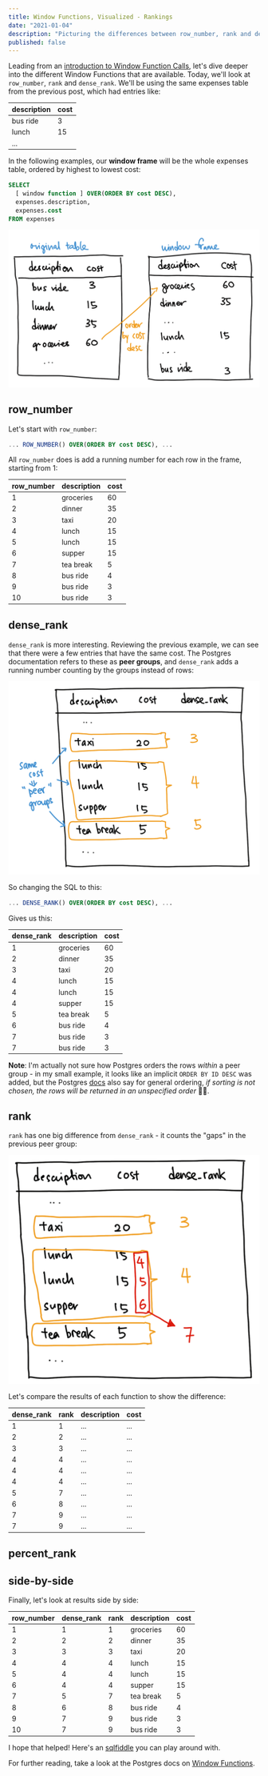```yaml
---
title: Window Functions, Visualized - Rankings
date: "2021-01-04"
description: "Picturing the differences between row_number, rank and dense_rank."
published: false
---
```


Leading from an [introduction to Window Function Calls](/blog/window-function-calls-an-introduction/), let's dive deeper into the different Window Functions that are available. Today, we'll look at `row_number`, `rank` and `dense_rank`. We'll be using the same expenses table from the previous post, which had entries like:

| description | cost |
| ----------- | ---- |
| bus ride    | 3    |
| lunch       | 15   |
| ...         |      |

In the following examples, our **window frame** will be the whole expenses table, ordered by highest to lowest cost:
```sql
SELECT
  [ window function ] OVER(ORDER BY cost DESC),
  expenses.description,
  expenses.cost
FROM expenses
```

![Original table to window frame](./window_frame.png)


## row_number
Let's start with `row_number`:
```sql
... ROW_NUMBER() OVER(ORDER BY cost DESC), ...
```

All `row_number` does is add a running number for each row in the frame, starting from 1:

| row_number | description | cost |
| ---------- | ----------- | ---- |
| 1          | groceries   | 60   |
| 2          | dinner      | 35   |
| 3          | taxi        | 20   |
| 4          | lunch       | 15   |
| 5          | lunch       | 15   |
| 6          | supper      | 15   |
| 7          | tea break   | 5    |
| 8          | bus ride    | 4    |
| 9          | bus ride    | 3    |
| 10         | bus ride    | 3    |


## dense_rank
`dense_rank` is more interesting. Reviewing the previous example, we can see that there were a few entries that have the same cost. The Postgres documentation refers to these as **peer groups**, and `dense_rank` adds a running number counting by the groups instead of rows:

![Dense Rank Peer Groups](./dense_rank.png)

So changing the SQL to this:
```sql
... DENSE_RANK() OVER(ORDER BY cost DESC), ...
```

Gives us this:

| dense_rank | description | cost |
| ---------- | ----------- | ---- |
| 1          | groceries   | 60   |
| 2          | dinner      | 35   |
| 3          | taxi        | 20   |
| 4          | lunch       | 15   |
| 4          | lunch       | 15   |
| 4          | supper      | 15   |
| 5          | tea break   | 5    |
| 6          | bus ride    | 4    |
| 7          | bus ride    | 3    |
| 7          | bus ride    | 3    |

**Note**: I'm actually not sure how Postgres orders the rows _within_ a peer group - in my small example, it looks like an implicit `ORDER BY ID DESC` was added, but the Postgres [docs](https://www.postgresql.org/docs/current/queries-order.html) also say for general ordering, _if sorting is not chosen, the rows will be returned in an unspecified order_ 🤷‍♂️.


## rank
`rank` has one big difference from `dense_rank` - it counts the "gaps" in the previous peer group:

![Rank Peer Groups](./rank.png)

Let's compare the results of each function to show the difference:

| dense_rank | rank | description | cost |
| ---------- | ---- | ----------- | ---- |
| 1          | 1    | ...         | ...  |
| 2          | 2    | ...         | ...  |
| 3          | 3    | ...         | ...  |
| 4          | 4    | ...         | ...  |
| 4          | 4    | ...         | ...  |
| 4          | 4    | ...         | ...  |
| 5          | 7    | ...         | ...  |
| 6          | 8    | ...         | ...  |
| 7          | 9    | ...         | ...  |
| 7          | 9    | ...         | ...  |


## percent_rank

## side-by-side

Finally, let's look at results side by side:

| row_number | dense_rank | rank | description | cost |
| ---------- | ---------- | ---- | ----------- | ---- |
| 1          | 1          | 1    | groceries   | 60   |
| 2          | 2          | 2    | dinner      | 35   |
| 3          | 3          | 3    | taxi        | 20   |
| 4          | 4          | 4    | lunch       | 15   |
| 5          | 4          | 4    | lunch       | 15   |
| 6          | 4          | 4    | supper      | 15   |
| 7          | 5          | 7    | tea break   | 5    |
| 8          | 6          | 8    | bus ride    | 4    |
| 9          | 7          | 9    | bus ride    | 3    |
| 10         | 7          | 9    | bus ride    | 3    |


I hope that helped! Here's an [sqlfiddle](http://sqlfiddle.com/#!17/e9ac4/6) you can play around with.

For further reading, take a look at the Postgres docs on [Window Functions](https://www.postgresql.org/docs/13/functions-window.html).

